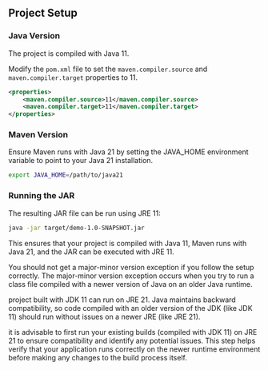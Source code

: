 ## Project Setup

### Java Version

The project is compiled with Java 11.

Modify the `pom.xml` file to set the `maven.compiler.source` and `maven.compiler.target` properties to 11.

```xml
<properties>
    <maven.compiler.source>11</maven.compiler.source>
    <maven.compiler.target>11</maven.compiler.target>
</properties>
```

### Maven Version

Ensure Maven runs with Java 21 by setting the JAVA_HOME environment variable to point to your Java 21 installation.

```sh
export JAVA_HOME=/path/to/java21
```

### Running the JAR

The resulting JAR file can be run using JRE 11:

```sh
java -jar target/demo-1.0-SNAPSHOT.jar
```

This ensures that your project is compiled with Java 11, Maven runs with Java 21, and the JAR can be executed with JRE 11.


You should not get a major-minor version exception if you follow the setup correctly. The major-minor version exception occurs when you try to run a class file compiled with a newer version of Java on an older Java runtime.

project built with JDK 11 can run on JRE 21. Java maintains backward compatibility, so code compiled with an older version of the JDK (like JDK 11) should run without issues on a newer JRE (like JRE 21).

it is advisable to first run your existing builds (compiled with JDK 11) on JRE 21 to ensure compatibility and identify any potential issues. This step helps verify that your application runs correctly on the newer runtime environment before making any changes to the build process itself.